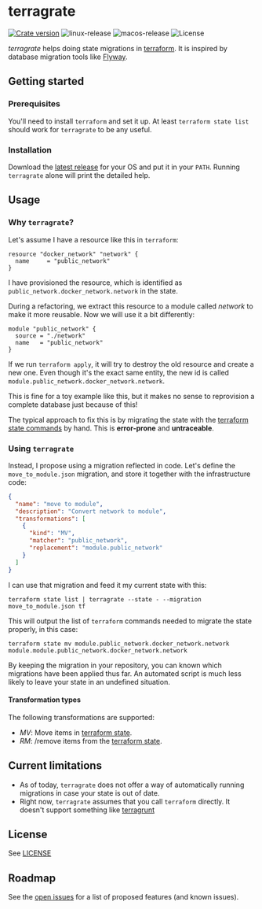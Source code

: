 # terragrate

[![Crate version](https://img.shields.io/crates/v/terragrate)](https://crates.io/crates/terragrate) ![linux-release](https://github.com/sirech/terragrate/workflows/linux-release/badge.svg) ![macos-release](https://github.com/sirech/terragrate/workflows/macos-release/badge.svg) ![License](https://img.shields.io/crates/l/terragrate)

_terragrate_ helps doing state migrations in [terraform](https://www.terraform.io/). It is inspired by database migration tools like [Flyway](https://flywaydb.org/).

## Getting started

### Prerequisites

You'll need to install `terraform` and set it up. At least `terraform state list` should work for `terragrate` to be any useful.

### Installation

Download the [latest release](https://github.com/sirech/terragrate/releases) for your OS and put it in your `PATH`. Running `terragrate` alone will print the detailed help.

## Usage

### Why `terragrate`?

Let's assume I have a resource like this in `terraform`:

```hcl
resource "docker_network" "network" {
  name     = "public_network"
}
```

I have provisioned the resource, which is identified as `public_network.docker_network.network` in the state.

During a refactoring, we extract this resource to a module called _network_ to make it more reusable. Now we will use it a bit differently: 

```hcl
module "public_network" {
  source = "./network"
  name   = "public_network"
}
```

If we run `terraform apply`, it will try to destroy the old resource and create a new one. Even though it's the exact same entity, the new id is called `module.public_network.docker_network.network`.

This is fine for a toy example like this, but it makes no sense to reprovision a complete database just because of this!

The typical approach to fix this is by migrating the state with the [terraform state commands](https://www.terraform.io/docs/commands/state/index.html) by hand. This is **error-prone** and **untraceable**.

### Using `terragrate`

Instead, I propose using a migration reflected in code. Let's define the `move_to_module.json` migration, and store it together with the infrastructure code:

```json
{
  "name": "move to module",
  "description": "Convert network to module",
  "transformations": [
    {
      "kind": "MV",
      "matcher": "public_network",
      "replacement": "module.public_network"
    }
  ]
}
```

I can use that migration and feed it my current state with this:

```console
terraform state list | terragrate --state - --migration move_to_module.json tf
```

This will output the list of `terraform` commands needed to migrate the state properly, in this case:

```console
terraform state mv module.public_network.docker_network.network module.module.public_network.docker_network.network
```

By keeping the migration in your repository, you can known which migrations have been applied thus far. An automated script is much less likely to leave your state in an undefined situation.

#### Transformation types

The following transformations are supported:

- _MV_: Move items in [terraform state](https://www.terraform.io/docs/commands/state/mv.html).
- _RM_: /remove items from the [terraform state](https://www.terraform.io/docs/commands/state/mv.html).

## Current limitations

- As of today, `terragrate` does not offer a way of automatically running migrations in case your state is out of date.
- Right now, `terragrate` assumes that you call `terraform` directly. It doesn't support something like [terragrunt](https://terragrunt.gruntwork.io/)

## License

See [LICENSE](./LICENSE)

## Roadmap

See the [open issues](https://github.com/sirech/terragrate/issues) for a list of proposed features (and known issues).
